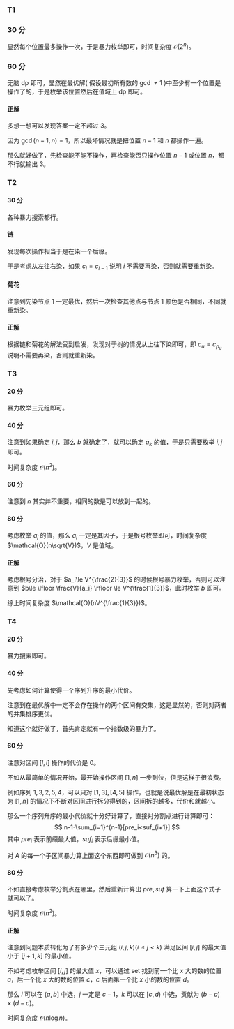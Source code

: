### T1

### 30 分

显然每个位置最多操作一次，于是暴力枚举即可，时间复杂度 $\mathcal{O}(2^n)$。

### 60 分

无脑 dp 即可，显然在最优解( 假设最初所有数的 $\gcd \ne 1$  )中至少有一个位置是操作了的，于是枚举该位置然后在值域上 dp 即可。

#### 正解

多想一想可以发现答案一定不超过 $3$。

因为 $\gcd(n-1,n)=1$，所以最坏情况就是把位置 $n-1$ 和 $n$ 都操作一遍。

那么就好做了，先检查能不能不操作，再检查能否只操作位置 $n-1$ 或位置 $n$，都不行就输出 $3$。

### T2

#### 30 分

各种暴力搜索都行。

#### 链

发现每次操作相当于是在染一个后缀。

于是考虑从左往右染，如果 $c_i=c_{i-1}$ 说明 $i$ 不需要再染，否则就需要重新染。

#### 菊花

注意到先染节点 $1$ 一定最优，然后一次检查其他点与节点 $1$ 颜色是否相同，不同就重新染。

#### 正解

根据链和菊花的解法受到启发，发现对于树的情况从上往下染即可，即 $c_u=c_{p_u}$ 说明不需要再染，否则就重新染。

### T3

#### 20 分

暴力枚举三元组即可。

#### 40 分

注意到如果确定 $i,j$，那么 $b$ 就确定了，就可以确定 $a_k$ 的值，于是只需要枚举 $i,j$ 即可。

时间复杂度 $\mathcal{O}(n^2)$。

#### 60 分

注意到 $n$ 其实并不重要，相同的数是可以放到一起的。

#### 80 分

考虑枚举 $a_j$ 的值，那么 $a_i$ 一定是其因子，于是根号枚举即可，时间复杂度 $\mathcal{O}(n\sqrt{V})$，$V$ 是值域。

#### 正解

考虑根号分治，对于 $a_i\le V^{\frac{2}{3}}$ 的时候根号暴力枚举，否则可以注意到 $b\le \lfloor \frac{V}{a_i} \rfloor \le V^{\frac{1}{3}}$，此时枚举 $b$ 即可。

综上时间复杂度 $\mathcal{O}(nV^{\frac{1}{3}})$。

### T4

#### 20 分

暴力搜索即可。

#### 40 分

先考虑如何计算使得一个序列升序的最小代价。

注意到在最优解中一定不会存在操作的两个区间有交集，这是显然的，否则对两者的并集排序更优。

知道这个就好做了，首先肯定就有一个指数级的暴力了。

#### 60 分

注意对区间 $[l,l]$ 操作的代价是 $0$。

不如从最简单的情况开始，最开始操作区间 $[1,n]$ 一步到位，但是这样子很浪费。

例如序列 $1,3,2,5,4$，可以只对 $[1,3],[4,5]$ 操作，也就是说最优解是在最初状态为 $[1,n]$ 的情况下不断对区间进行拆分得到的，区间拆的越多，代价和就越小。

那么一个序列升序的最小代价就十分好计算了，直接对分割点进行计算即可：
$$
n-1-\sum_{i=1}^{n-1}[pre_i<suf_{i+1}]
$$
其中 $pre_i$ 表示前缀最大值，$suf_i$ 表示后缀最小值。

对 $A$ 的每一个子区间暴力算上面这个东西即可做到 $\mathcal{O}(n^3)$ 的。

#### 80 分

不如直接考虑枚举分割点在哪里，然后重新计算出 $pre,suf$ 算一下上面这个式子就可以了。

时间复杂度 $\mathcal{O}(n^2)$。

#### 正解

注意到问题本质转化为了有多少个三元组 $(i,j,k)(i\le j< k)$ 满足区间 $[i,j]$ 的最大值小于 $[j+1,k]$ 的最小值。

不如考虑枚举区间 $[i,j]$ 的最大值 $x$，可以通过 set 找到前一个比 $x$ 大的数的位置 $a$，后一个比 $x$ 大的数的位置 $c$，$c$ 后面第一个比 $x$ 小的数的位置 $d$。

那么 $i$ 可以在 $(a,b]$ 中选，$j$ 一定是 $c−1$，$k$ 可以在 $[c,d)$ 中选，贡献为 $(b−a)×(d−c)$。

时间复杂度 $\mathcal{O}(n\log n)$。

